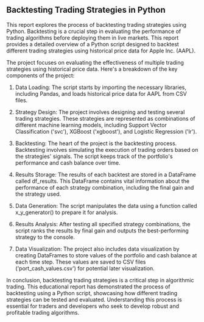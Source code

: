 
## Backtesting Trading Strategies in Python



This report explores the process of backtesting trading strategies using Python. Backtesting is a crucial step in evaluating the performance of trading algorithms before deploying them in live markets. This report provides a detailed overview of a Python script designed to backtest different trading strategies using historical price data for Apple Inc. (AAPL).

The project focuses on evaluating the effectiveness of multiple trading strategies using historical price data. Here's a breakdown of the key components of the project:

1. Data Loading:
The script starts by importing the necessary libraries, including Pandas, and loads historical price data for AAPL from CSV files.

2. Strategy Design:
The project involves designing and testing several trading strategies. These strategies are represented as combinations of different machine learning models, including Support Vector Classification ('svc'), XGBoost ('xgboost'), and Logistic Regression ('lr').

3. Backtesting:
The heart of the project is the backtesting process. Backtesting involves simulating the execution of trading orders based on the strategies' signals. The script keeps track of the portfolio's performance and cash balance over time.

4. Results Storage:
The results of each backtest are stored in a DataFrame called df_results. This DataFrame contains vital information about the performance of each strategy combination, including the final gain and the strategy used.

5. Data Generation:
The script manipulates the data using a function called x_y_generator() to prepare it for analysis.

6. Results Analysis:
After testing all specified strategy combinations, the script ranks the results by final gain and outputs the best-performing strategy to the console.

7. Data Visualization:
The project also includes data visualization by creating DataFrames to store values of the portfolio and cash balance at each time step. These values are saved to CSV files ('port_cash_values.csv') for potential later visualization.

In conclusion, backtesting trading strategies is a critical step in algorithmic trading. This educational report has demonstrated the process of backtesting using a Python script, showcasing how different trading strategies can be tested and evaluated. Understanding this process is essential for traders and developers who seek to develop robust and profitable trading algorithms.
